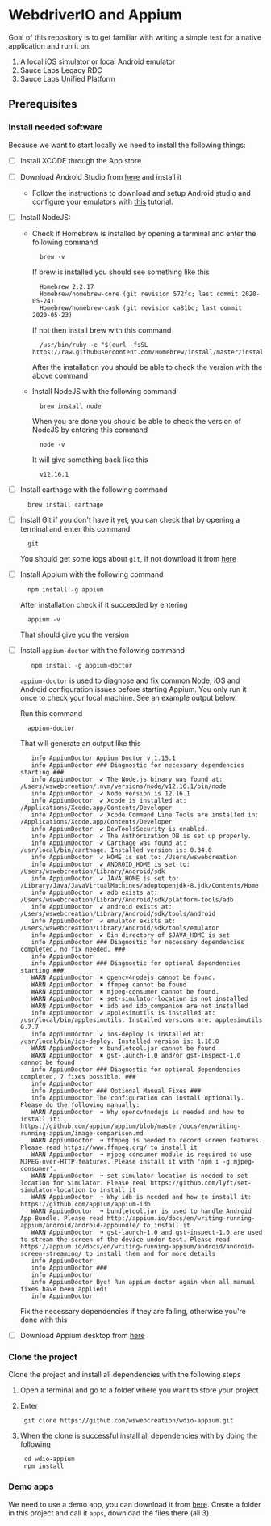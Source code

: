 # WebdriverIO and Appium
Goal of this repository is to get familiar with writing a simple test for a native application and run it on:

1. A local iOS simulator or local Android emulator
1. Sauce Labs Legacy RDC
1. Sauce Labs Unified Platform

## Prerequisites 
### Install needed software
Because we want to start locally we need to install the following things:

- [ ] Install XCODE through the App store
- [ ] Download Android Studio from [here](https://developer.android.com/studio/) and install it
    - Follow the instructions to download and setup Android studio and configure your emulators with [this](https://developer.android.com/studio/run/managing-avds) tutorial. 
- [ ] Install NodeJS:
    - Check if Homebrew is installed by opening a terminal and enter the following command
        
            brew -v 
    
      If brew is installed you should see something like this
      
            Homebrew 2.2.17
            Homebrew/homebrew-core (git revision 572fc; last commit 2020-05-24)
            Homebrew/homebrew-cask (git revision ca81bd; last commit 2020-05-23) 

      If not then install brew with this command
      
            /usr/bin/ruby -e "$(curl -fsSL https://raw.githubusercontent.com/Homebrew/install/master/install)"
            
      After the installation you should be able to check the version with the above command
      
    - Install NodeJS with the following command
    
            brew install node
            
      When you are done you should be able to check the version of NodeJS by entering this command
      
            node -v

      It will give something back like this
      
            v12.16.1

- [ ] Install carthage with the following command

        brew install carthage

- [ ] Install Git if you don't have it yet, you can check that by opening a terminal and enter this command

        git

    You should get some logs about `git`, if not download it from [here](https://git-scm.com/downloads)
        
- [ ] Install Appium with the following command
    
        npm install -g appium
        
    After installation check if it succeeded by entering
    
        appium -v
        
    That should give you the version

- [ ] Install `appium-doctor` with the following command

         npm install -g appium-doctor
         
    `appium-doctor` is used to diagnose and fix common Node, iOS and Android configuration issues before starting Appium. 
    You only run it once to check your local machine. See an example output below.
    
    Run this command
    
        appium-doctor
    
    That will generate an output like this
    
         info AppiumDoctor Appium Doctor v.1.15.1
         info AppiumDoctor ### Diagnostic for necessary dependencies starting ###
         info AppiumDoctor  ✔ The Node.js binary was found at: /Users/wswebcreation/.nvm/versions/node/v12.16.1/bin/node
         info AppiumDoctor  ✔ Node version is 12.16.1
         info AppiumDoctor  ✔ Xcode is installed at: /Applications/Xcode.app/Contents/Developer
         info AppiumDoctor  ✔ Xcode Command Line Tools are installed in: /Applications/Xcode.app/Contents/Developer
         info AppiumDoctor  ✔ DevToolsSecurity is enabled.
         info AppiumDoctor  ✔ The Authorization DB is set up properly.
         info AppiumDoctor  ✔ Carthage was found at: /usr/local/bin/carthage. Installed version is: 0.34.0
         info AppiumDoctor  ✔ HOME is set to: /Users/wswebcreation
         info AppiumDoctor  ✔ ANDROID_HOME is set to: /Users/wswebcreation/Library/Android/sdk
         info AppiumDoctor  ✔ JAVA_HOME is set to: /Library/Java/JavaVirtualMachines/adoptopenjdk-8.jdk/Contents/Home
         info AppiumDoctor  ✔ adb exists at: /Users/wswebcreation/Library/Android/sdk/platform-tools/adb
         info AppiumDoctor  ✔ android exists at: /Users/wswebcreation/Library/Android/sdk/tools/android
         info AppiumDoctor  ✔ emulator exists at: /Users/wswebcreation/Library/Android/sdk/tools/emulator
         info AppiumDoctor  ✔ Bin directory of $JAVA_HOME is set
         info AppiumDoctor ### Diagnostic for necessary dependencies completed, no fix needed. ###
         info AppiumDoctor
         info AppiumDoctor ### Diagnostic for optional dependencies starting ###
         WARN AppiumDoctor  ✖ opencv4nodejs cannot be found.
         WARN AppiumDoctor  ✖ ffmpeg cannot be found
         WARN AppiumDoctor  ✖ mjpeg-consumer cannot be found.
         WARN AppiumDoctor  ✖ set-simulator-location is not installed
         WARN AppiumDoctor  ✖ idb and idb_companion are not installed
         info AppiumDoctor  ✔ applesimutils is installed at: /usr/local/bin/applesimutils. Installed versions are: applesimutils 0.7.7
         info AppiumDoctor  ✔ ios-deploy is installed at: /usr/local/bin/ios-deploy. Installed version is: 1.10.0
         WARN AppiumDoctor  ✖ bundletool.jar cannot be found
         WARN AppiumDoctor  ✖ gst-launch-1.0 and/or gst-inspect-1.0 cannot be found
         info AppiumDoctor ### Diagnostic for optional dependencies completed, 7 fixes possible. ###
         info AppiumDoctor
         info AppiumDoctor ### Optional Manual Fixes ###
         info AppiumDoctor The configuration can install optionally. Please do the following manually:
         WARN AppiumDoctor  ➜ Why opencv4nodejs is needed and how to install it: https://github.com/appium/appium/blob/master/docs/en/writing-running-appium/image-comparison.md
         WARN AppiumDoctor  ➜ ffmpeg is needed to record screen features. Please read https://www.ffmpeg.org/ to install it
         WARN AppiumDoctor  ➜ mjpeg-consumer module is required to use MJPEG-over-HTTP features. Please install it with 'npm i -g mjpeg-consumer'.
         WARN AppiumDoctor  ➜ set-simulator-location is needed to set location for Simulator. Please real https://github.com/lyft/set-simulator-location to install it
         WARN AppiumDoctor  ➜ Why idb is needed and how to install it: https://github.com/appium/appium-idb
         WARN AppiumDoctor  ➜ bundletool.jar is used to handle Android App Bundle. Please read http://appium.io/docs/en/writing-running-appium/android/android-appbundle/ to install it
         WARN AppiumDoctor  ➜ gst-launch-1.0 and gst-inspect-1.0 are used to stream the screen of the device under test. Please read https://appium.io/docs/en/writing-running-appium/android/android-screen-streaming/ to install them and for more details
         info AppiumDoctor
         info AppiumDoctor ###
         info AppiumDoctor
         info AppiumDoctor Bye! Run appium-doctor again when all manual fixes have been applied!
         info AppiumDoctor   
    
    Fix the necessary dependencies if they are failing, otherwise you're done with this
    
- [ ] Download Appium desktop from [here](https://github.com/appium/appium-desktop/releases)

### Clone the project
Clone the project and install all dependencies with the following steps

1. Open a terminal and go to a folder where you want to store your project
1. Enter
    
        git clone https://github.com/wswebcreation/wdio-appium.git
        
1. When the clone is successful install all dependencies with by doing the following

        cd wdio-appium
        npm install

### Demo apps
We need to use a demo app, you can download it from [here](https://github.com/saucelabs/sample-app-mobile/releases).
Create a folder in this project and call it `apps`, download the files there (all 3).

